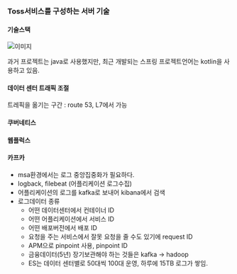 ### Toss서비스를 구성하는 서버 기술

#### 기술스택

![이미지](https://github.com/ckdgus08/study/blob/master/image/toss_techstack.png?raw=true)

과거 프로젝트는 java로 사용했지만, 최근 개발되는 스프링 프로젝트언어는 kotlin을 사용하고 있음.

#### 데이터 센터 트래픽 조절

트레픽을 옮기는 구간 : route 53, L7에서 가능

#### 쿠버네티스

#### 웹플럭스

#### 카프카

- msa환경에서는 로그 중앙집중화가 필요하다.
- logback, filebeat (어플리케이션 로그수집)
- 어플리케이션의 로그를 kafka로 보내어 kibana에서 검색
- 로그데이터 종류
    - 어떤 데이터센터에서 컨테이너 ID
    - 어떤 어플리케이션에서 서비스 ID
    - 어떤 배포버전에서 배포 ID
    - 요청을 주는 서비스에서 잘못 요청을 줄 수도 있기에 request ID
    - APM으로 pinpoint 사용, pinpoint ID
    - 금융데이터(5년) 장기보관해야 하는 것들은 kafka -> hadoop
    - ES는 데이터 센터별로 50대씩 100대 운영, 하루에 15TB 로그가 쌓임.
  